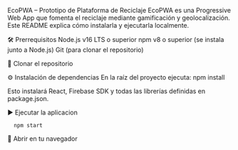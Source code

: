 EcoPWA – Prototipo de Plataforma de Reciclaje
EcoPWA es una Progressive Web App que fomenta el reciclaje mediante gamificación y geolocalización.
Este README explica cómo instalarla y ejecutarla localmente.

🛠 Prerrequisitos
Node.js v16 LTS o superior
npm v8 o superior (se instala junto a Node.js)
Git (para clonar el repositorio)

🚀 Clonar el repositorio

⚙️ Instalación de dependencias
En la raíz del proyecto ejecuta:
        npm install

Esto instalará React, Firebase SDK y todas las librerías definidas en package.json.

▶️ Ejecutar la aplicacion 

      npm start

🎥 Abrir en tu navegador
